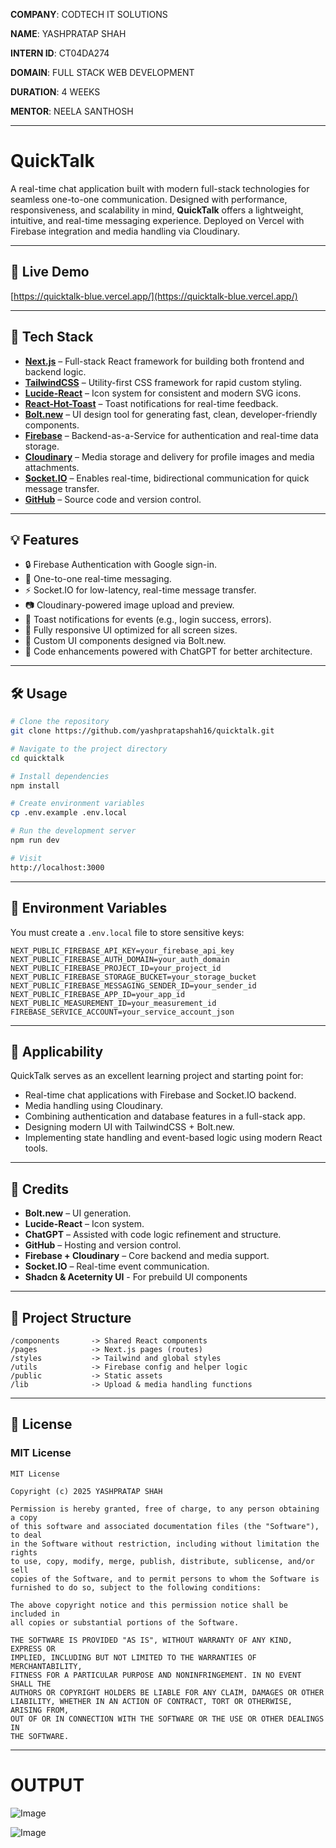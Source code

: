 
**COMPANY**: CODTECH IT SOLUTIONS

**NAME**: YASHPRATAP SHAH

**INTERN ID**: CT04DA274

**DOMAIN**: FULL STACK WEB DEVELOPMENT

**DURATION**: 4 WEEKS

**MENTOR**: NEELA SANTHOSH

---

# QuickTalk

A real-time chat application built with modern full-stack technologies for seamless one-to-one communication. Designed with performance, responsiveness, and scalability in mind, **QuickTalk** offers a lightweight, intuitive, and real-time messaging experience. Deployed on Vercel with Firebase integration and media handling via Cloudinary.

---

## 🔗 Live Demo

[https://quicktalk-blue.vercel.app/](https://quicktalk-blue.vercel.app/)

---

## 🚀 Tech Stack

* **[Next.js](https://nextjs.org/)** – Full-stack React framework for building both frontend and backend logic.
* **[TailwindCSS](https://tailwindcss.com/)** – Utility-first CSS framework for rapid custom styling.
* **[Lucide-React](https://lucide.dev/)** – Icon system for consistent and modern SVG icons.
* **[React-Hot-Toast](https://react-hot-toast.com/)** – Toast notifications for real-time feedback.
* **[Bolt.new](https://bolt.new/)** – UI design tool for generating fast, clean, developer-friendly components.
* **[Firebase](https://firebase.google.com/)** – Backend-as-a-Service for authentication and real-time data storage.
* **[Cloudinary](https://cloudinary.com/)** – Media storage and delivery for profile images and media attachments.
* **[Socket.IO](https://socket.io/)** – Enables real-time, bidirectional communication for quick message transfer.
* **[GitHub](https://github.com/yashpratapshah16/quicktalk)** – Source code and version control.

---

## 💡 Features

* 🔒 Firebase Authentication with Google sign-in.
* 📩 One-to-one real-time messaging.
* ⚡ Socket.IO for low-latency, real-time message transfer.
* 📷 Cloudinary-powered image upload and preview.
* 🔔 Toast notifications for events (e.g., login success, errors).
* 📱 Fully responsive UI optimized for all screen sizes.
* 🎨 Custom UI components designed via Bolt.new.
* 🧠 Code enhancements powered with ChatGPT for better architecture.

---

## 🛠️ Usage

```bash
# Clone the repository
git clone https://github.com/yashpratapshah16/quicktalk.git

# Navigate to the project directory
cd quicktalk

# Install dependencies
npm install

# Create environment variables
cp .env.example .env.local

# Run the development server
npm run dev

# Visit
http://localhost:3000
```

---

## 🔐 Environment Variables

You must create a `.env.local` file to store sensitive keys:

```env
NEXT_PUBLIC_FIREBASE_API_KEY=your_firebase_api_key
NEXT_PUBLIC_FIREBASE_AUTH_DOMAIN=your_auth_domain
NEXT_PUBLIC_FIREBASE_PROJECT_ID=your_project_id
NEXT_PUBLIC_FIREBASE_STORAGE_BUCKET=your_storage_bucket
NEXT_PUBLIC_FIREBASE_MESSAGING_SENDER_ID=your_sender_id
NEXT_PUBLIC_FIREBASE_APP_ID=your_app_id
NEXT_PUBLIC_MEASUREMENT_ID=your_measurement_id
FIREBASE_SERVICE_ACCOUNT=your_service_account_json
```

---

## 🧠 Applicability

QuickTalk serves as an excellent learning project and starting point for:

* Real-time chat applications with Firebase and Socket.IO backend.
* Media handling using Cloudinary.
* Combining authentication and database features in a full-stack app.
* Designing modern UI with TailwindCSS + Bolt.new.
* Implementing state handling and event-based logic using modern React tools.

---

## 🙌 Credits

* **Bolt.new** – UI generation.
* **Lucide-React** – Icon system.
* **ChatGPT** – Assisted with code logic refinement and structure.
* **GitHub** – Hosting and version control.
* **Firebase + Cloudinary** – Core backend and media support.
* **Socket.IO** – Real-time event communication.
* **Shadcn & Aceternity UI** - For prebuild UI components

---

## 📂 Project Structure

```
/components       -> Shared React components
/pages            -> Next.js pages (routes)
/styles           -> Tailwind and global styles
/utils            -> Firebase config and helper logic
/public           -> Static assets
/lib              -> Upload & media handling functions
```

---

## 📝 License

### MIT License

```
MIT License

Copyright (c) 2025 YASHPRATAP SHAH

Permission is hereby granted, free of charge, to any person obtaining a copy
of this software and associated documentation files (the "Software"), to deal
in the Software without restriction, including without limitation the rights
to use, copy, modify, merge, publish, distribute, sublicense, and/or sell
copies of the Software, and to permit persons to whom the Software is
furnished to do so, subject to the following conditions:

The above copyright notice and this permission notice shall be included in
all copies or substantial portions of the Software.

THE SOFTWARE IS PROVIDED "AS IS", WITHOUT WARRANTY OF ANY KIND, EXPRESS OR
IMPLIED, INCLUDING BUT NOT LIMITED TO THE WARRANTIES OF MERCHANTABILITY,
FITNESS FOR A PARTICULAR PURPOSE AND NONINFRINGEMENT. IN NO EVENT SHALL THE
AUTHORS OR COPYRIGHT HOLDERS BE LIABLE FOR ANY CLAIM, DAMAGES OR OTHER
LIABILITY, WHETHER IN AN ACTION OF CONTRACT, TORT OR OTHERWISE, ARISING FROM,
OUT OF OR IN CONNECTION WITH THE SOFTWARE OR THE USE OR OTHER DEALINGS IN
THE SOFTWARE.
```

---

# OUTPUT

![Image](https://github.com/user-attachments/assets/66b9752f-39cb-413f-8219-1bffc8632c17)


![Image](https://github.com/user-attachments/assets/6a8ea27d-a8dc-4cb6-80c0-a2a1bb4fe5be)